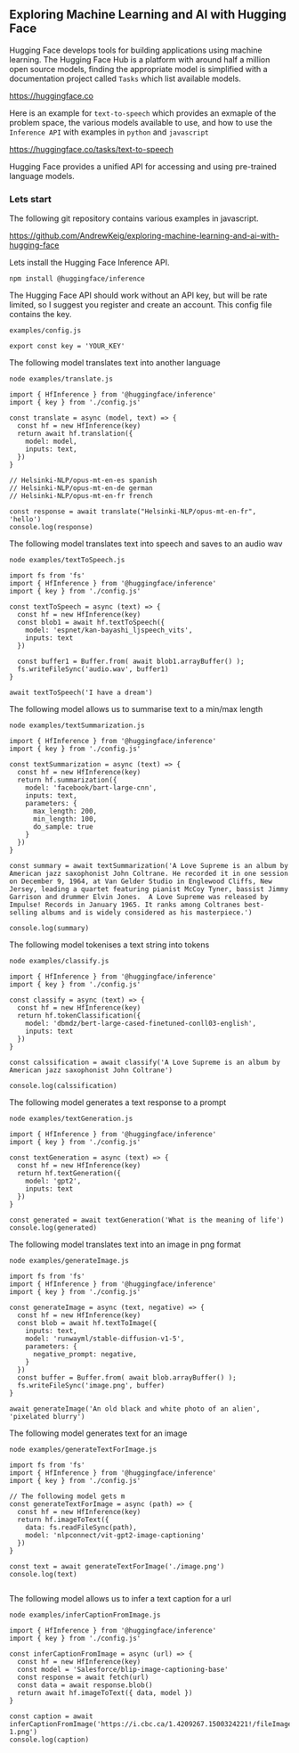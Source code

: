 ## Exploring Machine Learning and AI with Hugging Face

Hugging Face develops tools for building applications using machine learning. The Hugging Face Hub is a platform with around half a million open source models, finding the appropriate model is simplified with a documentation project called `Tasks` which list available models.

https://huggingface.co

Here is an example for `text-to-speech` which provides an exmaple of the problem space, the various models available to use, and how to use the `Inference API`  with examples in `python` and `javascript`

https://huggingface.co/tasks/text-to-speech

Hugging Face provides a unified API for accessing and using pre-trained language models.

### Lets start

The following git repository contains various examples in javascript.

https://github.com/AndrewKeig/exploring-machine-learning-and-ai-with-hugging-face

Lets install the Hugging Face Inference API.

```
npm install @huggingface/inference
```

The Hugging Face API should work without an API key, but will be rate limited, so I suggest you register and create an account.  This config file contains the key.

`examples/config.js`

```
export const key = 'YOUR_KEY'
```

The following model translates text into another language

`node examples/translate.js`

```
import { HfInference } from '@huggingface/inference'
import { key } from './config.js'

const translate = async (model, text) => {
  const hf = new HfInference(key)
  return await hf.translation({
    model: model,
    inputs: text,
  })
}

// Helsinki-NLP/opus-mt-en-es spanish
// Helsinki-NLP/opus-mt-en-de german
// Helsinki-NLP/opus-mt-en-fr french

const response = await translate("Helsinki-NLP/opus-mt-en-fr", 'hello')
console.log(response)
```

The following model translates text into speech and saves to an audio wav

`node examples/textToSpeech.js`

```
import fs from 'fs'
import { HfInference } from '@huggingface/inference'
import { key } from './config.js'

const textToSpeech = async (text) => {
  const hf = new HfInference(key)
  const blob1 = await hf.textToSpeech({
    model: 'espnet/kan-bayashi_ljspeech_vits',
    inputs: text
  })

  const buffer1 = Buffer.from( await blob1.arrayBuffer() );
  fs.writeFileSync('audio.wav', buffer1)
}

await textToSpeech('I have a dream')

```

The following model allows us to summarise text to a min/max length

`node examples/textSummarization.js`

```
import { HfInference } from '@huggingface/inference'
import { key } from './config.js'

const textSummarization = async (text) => {
  const hf = new HfInference(key)
  return hf.summarization({
    model: 'facebook/bart-large-cnn',
    inputs: text,
    parameters: {
      max_length: 200,
      min_length: 100,
      do_sample: true
    }
  })
}

const summary = await textSummarization('A Love Supreme is an album by American jazz saxophonist John Coltrane. He recorded it in one session on December 9, 1964, at Van Gelder Studio in Englewood Cliffs, New Jersey, leading a quartet featuring pianist McCoy Tyner, bassist Jimmy Garrison and drummer Elvin Jones.  A Love Supreme was released by Impulse! Records in January 1965. It ranks among Coltranes best-selling albums and is widely considered as his masterpiece.')

console.log(summary)
```

The following model tokenises a text string into tokens

`node examples/classify.js`

```
import { HfInference } from '@huggingface/inference'
import { key } from './config.js'

const classify = async (text) => {
  const hf = new HfInference(key)
  return hf.tokenClassification({
    model: 'dbmdz/bert-large-cased-finetuned-conll03-english',
    inputs: text
  })
}

const calssification = await classify('A Love Supreme is an album by American jazz saxophonist John Coltrane')

console.log(calssification)

```

The following model generates a text response to a prompt

`node examples/textGeneration.js`

```
import { HfInference } from '@huggingface/inference'
import { key } from './config.js'

const textGeneration = async (text) => {
  const hf = new HfInference(key)
  return hf.textGeneration({
    model: 'gpt2',
    inputs: text
  })
}

const generated = await textGeneration('What is the meaning of life')
console.log(generated)

```

The following model translates text into an image in png format

`node examples/generateImage.js`

```
import fs from 'fs'
import { HfInference } from '@huggingface/inference'
import { key } from './config.js'

const generateImage = async (text, negative) => {
  const hf = new HfInference(key)
  const blob = await hf.textToImage({
    inputs: text,
    model: 'runwayml/stable-diffusion-v1-5',
    parameters: {
      negative_prompt: negative,
    }
  })
  const buffer = Buffer.from( await blob.arrayBuffer() );
  fs.writeFileSync('image.png', buffer)
}

await generateImage('An old black and white photo of an alien', 'pixelated blurry')
```

The following model generates text for an image

`node examples/generateTextForImage.js`

```
import fs from 'fs'
import { HfInference } from '@huggingface/inference'
import { key } from './config.js'

// The following model gets m
const generateTextForImage = async (path) => {
  const hf = new HfInference(key)
  return hf.imageToText({
    data: fs.readFileSync(path),
    model: 'nlpconnect/vit-gpt2-image-captioning'
  })
}

const text = await generateTextForImage('./image.png')
console.log(text)


```
The following model allows us to infer a text caption for a url

`node examples/inferCaptionFromImage.js`

```
import { HfInference } from '@huggingface/inference'
import { key } from './config.js'

const inferCaptionFromImage = async (url) => {
  const hf = new HfInference(key)
  const model = 'Salesforce/blip-image-captioning-base'
  const response = await fetch(url)
  const data = await response.blob()
  return await hf.imageToText({ data, model })
}

const caption = await inferCaptionFromImage('https://i.cbc.ca/1.4209267.1500324221!/fileImage/httpImage/coltrane-1.png')
console.log(caption)

```
